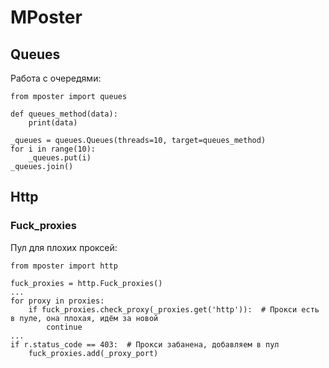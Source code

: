 # MPoster

## Queues

Работа с очередями:

```
from mposter import queues

def queues_method(data):
    print(data)

_queues = queues.Queues(threads=10, target=queues_method)
for i in range(10):
    _queues.put(i)
_queues.join()
```


## Http

### Fuck_proxies

Пул для плохих проксей:

```
from mposter import http

fuck_proxies = http.Fuck_proxies()
...
for proxy in proxies:
	if fuck_proxies.check_proxy(_proxies.get('http')):  # Прокси есть в пуле, она плохая, идём за новой
		continue
...
if r.status_code == 403:  # Прокси забанена, добавляем в пул
	fuck_proxies.add(_proxy_port)
```